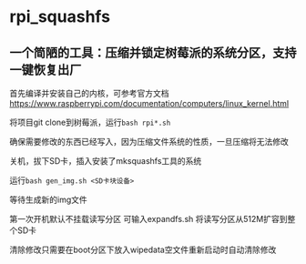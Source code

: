 # rpi_squashfs
一个简陋的工具：压缩并锁定树莓派的系统分区，支持一键恢复出厂
-------------------------------------------------------
首先编译并安装自己的内核，可参考官方文档 https://www.raspberrypi.com/documentation/computers/linux_kernel.html

将项目git clone到树莓派，运行```bash rpi*.sh```

确保需要修改的东西已经写入，因为压缩文件系统的性质，一旦压缩将无法修改

关机，拔下SD卡，插入安装了mksquashfs工具的系统

运行```bash gen_img.sh <SD卡块设备>```

等待生成新的img文件

第一次开机默认不挂载读写分区 可输入expandfs.sh 将读写分区从512M扩容到整个SD卡

清除修改只需要在boot分区下放入wipedata空文件重新启动时自动清除修改

